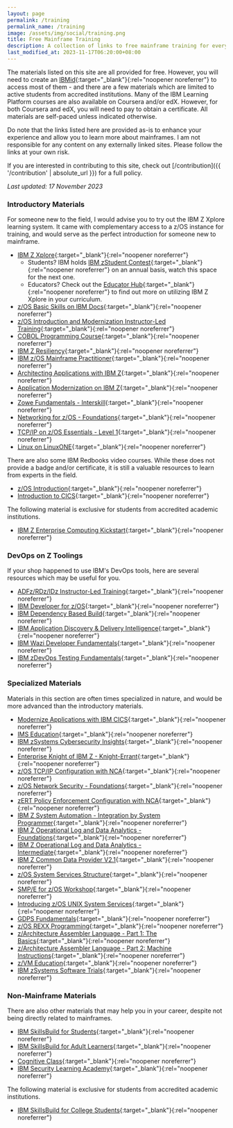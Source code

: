 ```yaml
---
layout: page
permalink: /training
permalink_name: /training
image: /assets/img/social/training.png
title: Free Mainframe Training
description: A collection of links to free mainframe training for everyone to enjoy.
last_modified_at: 2023-11-17T06:20:00+08:00
---
```


The materials listed on this site are all provided for free. However, you will need to create an [IBMid](https://www.ibm.com/account/){:target="_blank"}{:rel="noopener noreferrer"} to access most of them - and there are a few materials which are limited to active students from accredited institutions. Many of the IBM Learning Platform courses are also available on Coursera and/or edX. However, for both Coursera and edX, you will need to pay to obtain a certificate. All materials are self-paced unless indicated otherwise.

Do note that the links listed here are provided as-is to enhance your experience and allow you to learn more about mainframes. I am not responsible for any content on any externally linked sites. Please follow the links at your own risk.

If you are interested in contributing to this site, check out [/contribution]({{ '/contribution' | absolute_url }}) for a full policy.

*Last updated: 17 November 2023*

### Introductory Materials

For someone new to the field, I would advise you to try out the IBM Z Xplore learning system. It came with complementary access to a z/OS instance for training, and would serve as the perfect introduction for someone new to mainframe.

- [IBM Z Xplore](https://www.ibm.com/community/z/talent/get-started/){:target="_blank"}{:rel="noopener noreferrer"}
  * Students? IBM holds [IBM zStudent Contest](https://www.hackerearth.com/challenges/hackathon/ibm-z-student-contest-2022/){:target="_blank"}{:rel="noopener noreferrer"} on an annual basis, watch this space for the next one.
  * Educators? Check out the [Educator Hub](https://ibm.biz/educatorhub){:target="_blank"}{:rel="noopener noreferrer"} to find out more on utilizing IBM Z Xplore in your curriculum.
- [z/OS Basic Skills on IBM Docs](https://www.ibm.com/docs/en/zos-basic-skills){:target="_blank"}{:rel="noopener noreferrer"}
- [z/OS Introduction and Modernization Instructor-Led Training](https://ibm.biz/zOSclass){:target="_blank"}{:rel="noopener noreferrer"}
- [COBOL Programming Course](https://github.com/openmainframeproject/cobol-programming-course){:target="_blank"}{:rel="noopener noreferrer"}
- [IBM Z Resiliency](https://www.credly.com/org/ibm/badge/ibm-z-resiliency){:target="_blank"}{:rel="noopener noreferrer"}
- [IBM z/OS Mainframe Practitioner](https://www.credly.com/org/ibm/badge/ibm-z-os-mainframe-practitioner){:target="_blank"}{:rel="noopener noreferrer"}
- [Architecting Applications with IBM Z](https://www.credly.com/org/ibm/badge/architecting-applications-with-ibm-z){:target="_blank"}{:rel="noopener noreferrer"}
- [Application Modernization on IBM Z](https://www.credly.com/org/ibm/badge/application-modernization-with-ibm-z){:target="_blank"}{:rel="noopener noreferrer"}
- [Zowe Fundamentals - Interskill](https://www.interskill.com/course-catalog/Zowe-Fundamentals.html){:target="_blank"}{:rel="noopener noreferrer"}
- [Networking for z/OS - Foundations](https://www.credly.com/org/ibm/badge/networking-on-z-os-foundations){:target="_blank"}{:rel="noopener noreferrer"}
- [TCP/IP on z/OS Essentials - Level 1](https://www.credly.com/org/ibm/badge/tcp-ip-on-z-os-essentials-level-1){:target="_blank"}{:rel="noopener noreferrer"}
- [Linux on LinuxONE](https://www.credly.com/org/ibm/badge/linux-on-linuxone){:target="_blank"}{:rel="noopener noreferrer"}

There are also some IBM Redbooks video courses. While these does not provide a badge and/or certificate, it is still a valuable resources to learn from experts in the field.

- [z/OS Introduction](https://www.redbooks.ibm.com/redbooks.nsf/redbookabstracts/crse0304.html){:target="_blank"}{:rel="noopener noreferrer"}
- [Introduction to CICS](https://www.redbooks.ibm.com/abstracts/crse0303.html){:target="_blank"}{:rel="noopener noreferrer"}

The following material is exclusive for students from accredited academic institutions.

- [IBM Z Enterprise Computing Kickstart](https://www.ibm.com/academic/technology/ibm-z){:target="_blank"}{:rel="noopener noreferrer"}

### DevOps on Z Toolings

If your shop happened to use IBM's DevOps tools, here are several resources which may be useful for you.

- [ADFz/RDz/IDz Instructor-Led Training](https://ibm.github.io/mainframe-downloads/Training/adfz-instructor-led-learning.html){:target="_blank"}{:rel="noopener noreferrer"}
- [IBM Developer for z/OS](https://ibm.github.io/mainframe-downloads/DevOps_Acceleration_Program/idz-self-paced-learning.html){:target="_blank"}{:rel="noopener noreferrer"}
- [IBM Dependency Based Build](https://ibm.github.io/mainframe-downloads/Training/dbb-self-paced-learning.html){:target="_blank"}{:rel="noopener noreferrer"}
- [IBM Application Discovery & Delivery Intelligence](https://ibm.github.io/mainframe-downloads/Training/addi-self-paced-learning.html){:target="_blank"}{:rel="noopener noreferrer"}
- [IBM Wazi Developer Fundamentals](https://ibm.github.io/mainframe-downloads/Training/wazideveloper-self-paced-learning.html){:target="_blank"}{:rel="noopener noreferrer"}
- [IBM zDevOps Testing Fundamentals](https://ibm.github.io/mainframe-downloads/Training/zdevops-testing-learning.html){:target="_blank"}{:rel="noopener noreferrer"}

### Specialized Materials

Materials in this section are often times specialized in nature, and would be more advanced than the introductory materials.

- [Modernize Applications with IBM CICS](https://www.credly.com/org/ibm/badge/modernize-applications-with-ibm-cics){:target="_blank"}{:rel="noopener noreferrer"}
- [IMS Education](https://imsdev.github.io/ims-education.html){:target="_blank"}{:rel="noopener noreferrer"}
- [IBM zSystems Cybersecurity Insights](https://www.credly.com/org/ibm/badge/ibm-zsystems-cybersecurity-insights){:target="_blank"}{:rel="noopener noreferrer"}
- [Enterprise Knight of IBM Z - Knight-Errant](https://www.credly.com/org/ibm/badge/ibm-z-secure-engineering-knight-errant){:target="_blank"}{:rel="noopener noreferrer"}
- [z/OS TCP/IP Configuration with NCA](https://www.credly.com/org/ibm/badge/z-os-tcp-ip-configuration-with-nca){:target="_blank"}{:rel="noopener noreferrer"}
- [z/OS Network Security - Foundations](https://www.credly.com/org/ibm/badge/z-os-network-security-foundations){:target="_blank"}{:rel="noopener noreferrer"}
- [zERT Policy Enforcement Configuration with NCA](https://www.credly.com/org/ibm/badge/zert-policy-enforcement-configuration-with-nca){:target="_blank"}{:rel="noopener noreferrer"}
- [IBM Z System Automation - Integration by System Programmer](https://www.credly.com/org/ibm/badge/ibm-z-system-automation-integration-by-system-progr){:target="_blank"}{:rel="noopener noreferrer"}
- [IBM Z Operational Log and Data Analytics - Foundations](https://www.credly.com/org/ibm/badge/ibm-z-operational-log-and-data-analytics-foundation){:target="_blank"}{:rel="noopener noreferrer"}
- [IBM Z Operational Log and Data Analytics - Intermediate](https://www.credly.com/org/ibm/badge/ibm-z-operational-log-and-data-analytics){:target="_blank"}{:rel="noopener noreferrer"}
- [IBM Z Common Data Provider V2.1](https://www.credly.com/org/ibm/badge/ibm-z-common-data-provider-v2-1-foundations){:target="_blank"}{:rel="noopener noreferrer"}
- [z/OS System Services Structure](https://www.credly.com/org/ibm/badge/z-os-system-services-structure){:target="_blank"}{:rel="noopener noreferrer"}
- [SMP/E for z/OS Workshop](https://www.credly.com/org/ibm/badge/smp-e-for-z-os-workshop){:target="_blank"}{:rel="noopener noreferrer"}
- [Introducing z/OS UNIX System Services](https://www.credly.com/org/ibm/badge/introducing-z-os-unix-system-services){:target="_blank"}{:rel="noopener noreferrer"}
- [GDPS Fundamentals](https://www.credly.com/org/ibm/badge/gdps-fundamentals){:target="_blank"}{:rel="noopener noreferrer"}
- [z/OS REXX Programming](https://www.credly.com/org/ibm/badge/z-os-rexx-programming){:target="_blank"}{:rel="noopener noreferrer"}
- [z/Architecture Assembler Language - Part 1: The Basics](https://www.credly.com/org/ibm/badge/z-architecture-assembler-language-part-1-the-basics){:target="_blank"}{:rel="noopener noreferrer"}
- [z/Architecture Assembler Language - Part 2: Machine Instructions](https://www.credly.com/org/ibm/badge/z-architecture-assembler-language-part-2-machine-in){:target="_blank"}{:rel="noopener noreferrer"}
- [z/VM Education](https://www.vm.ibm.com/education/){:target="_blank"}{:rel="noopener noreferrer"}
- [IBM zSystems Software Trials](https://www.ibm.com/z/trials){:target="_blank"}{:rel="noopener noreferrer"}

### Non-Mainframe Materials

There are also other materials that may help you in your career, despite not being directly related to mainframes.

- [IBM SkillsBuild for Students](https://skillsbuild.org/students){:target="_blank"}{:rel="noopener noreferrer"}
- [IBM SkillsBuild for Adult Learners](https://skillsbuild.org/adult-learners){:target="_blank"}{:rel="noopener noreferrer"}
- [Cognitive Class](https://cognitiveclass.ai/){:target="_blank"}{:rel="noopener noreferrer"}
- [IBM Security Learning Academy](https://www.securitylearningacademy.com/){:target="_blank"}{:rel="noopener noreferrer"}

The following material is exclusive for students from accredited academic institutions.

- [IBM SkillsBuild for College Students](https://skillsbuild.org/college-students){:target="_blank"}{:rel="noopener noreferrer"}